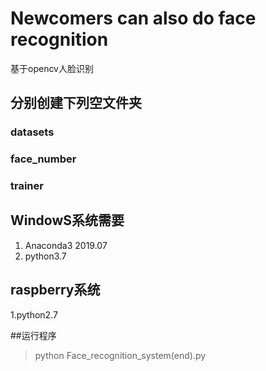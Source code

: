 # Newcomers can also do face recognition
 基于opencv人脸识别
## 分别创建下列空文件夹
### datasets
### face_number
### trainer

## WindowS系统需要
1. Anaconda3 2019.07
2. python3.7
## raspberry系统
1.python2.7

##运行程序
  >python Face_recognition_system(end).py
